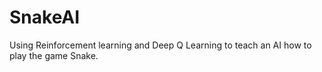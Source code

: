 # SnakeAI
Using Reinforcement learning and Deep Q Learning to teach an AI how to play the game Snake.
